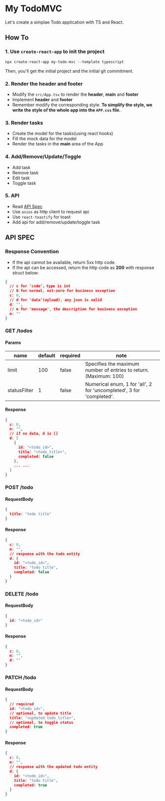 # My TodoMVC

Let's create a simplae Todo application with TS and React.

## How To

### 1. Use `create-react-app` to init the project


```
npx create-react-app my-todo-mvc --template typescript
```

Then, you'll get the initial project and the initial git commitment.

### 2. Render the header and footer

- Modify the `src/App.tsx` to render the **header**, **main** and **footer**
- Implement **header** and **footer**
- Remember modify the corresponding style. **To simplify the style, we write the style of the whole app into the `APP.css` file.**

### 3. Render tasks

- Create the model for the tasks(using react hooks)
- Fill the mock data for the model
- Render the tasks in the **main** area of the App

### 4. Add/Remove/Update/Toggle

- Add task
- Remove task
- Edit task
- Toggle task

### 5. API

- Read [API Spec](#api-spec)
- Use `axios` as http client to request api
- Use `react-toastify` for toast
- Add api for add/remove/update/toggle task

## API SPEC

### Response Convention

- If the api cannot be available, return 5xx http code. 
- If the api can be accessed, return the http code as **200** with response struct below:

```json
{
  // c for 'code'，type is int
  // 0 for normal, not-zero for business exception
  c: 0,
  // d for 'data'(ayload), any json is valid
  d: "",
  // m for 'message', the description for business exception
  m: ""
}
```

### GET /todos

#### Params
name | default | required | note
---------|----------|---------|---------
 limit | 100 | false | Specifies the maximum number of entries to return.(Maximum: 100)
 statusFilter | 1 | false | Numerical enum, 1 for 'all', 2 for 'uncompleted', 3 for 'completed'.

#### Response
```json
{
  c: 0,
  m: "",
  // if no data, d is []
  d: [
    {
      id: "<todo_id>",
      title: "<todo_title>",
      completed: false
    },
    ... ...
  ]
}
```

### POST /todo

#### RequestBody
```json
{
  title: "todo title"
}
```

#### Response
```json
{
  c: 0,
  m: "",
  // response with the todo entity
  d: {
    id: "<todo_id>",
    title: "todo title",
    completed: false
  }
}
```


### DELETE /todo

#### RequestBody
```json
{
  id: "<todo_id>"
}
```

#### Response
```json
{
  c: 0,
  m: "",
  d: ""
}
```

### PATCH /todo

#### RequestBody
```json
{
  // required
  id: "<todo_id>",
  // optional, to update title
  title: "<updated_todo_title>",
  // optional, to toggle status
  completed: true
}
```

#### Response
```json
{
  c: 0,
  m: "",
  // response with the updated todo entity
  d: {
    id: "<todo_id>",
    title: "todo title",
    completed: true
  }
}
```


